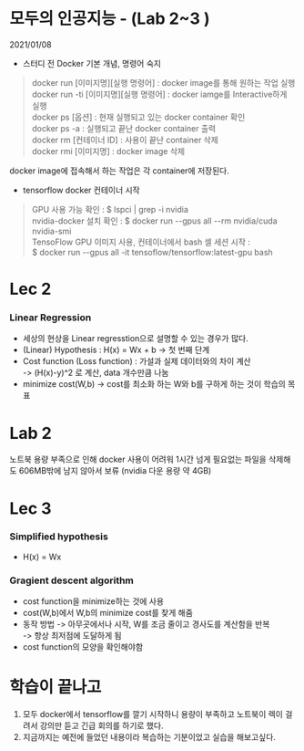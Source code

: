 # 모두의 인공지능 - (Lab 2~3 )

2021/01/08  
    
* 스터디 전 Docker 기본 개념, 명령어 숙지
> docker run [이미지명][실행 명령어] : docker image를 통해 원하는 작업 실행  
docker run -ti [이미지명][실행 명령어] : docker iamge를 Interactive하게 실행  
docker ps [옵션] : 현재 실행되고 있는 docker container 확인  
docker ps -a : 실행되고 끝난 docker container 출력  
docker rm [컨테이너 ID] : 사용이 끝난 container 삭제  
docker rmi [이미지명] : docker image 삭제  
  
docker image에 접속해서 하는 작업은 각 container에 저장된다.
  
* tensorflow docker 컨테이너 시작  
> GPU 사용 가능 확인 : $ lspci | grep -i nvidia  
nvidia-docker 설치 확인 : $ docker run --gpus all --rm nvidia/cuda nvidia-smi  
TensoFlow GPU 이미지 사용, 컨테이너에서 bash 셀 세션 시작 :  
$ docker run --gpus all -it tensoflow/tensorflow:latest-gpu bash

# Lec 2

### Linear Regression  
- 세상의 현상을 Linear regresstion으로 설명할 수 있는 경우가 많다.  
- (Linear) Hypothesis : H(x) = Wx + b -> 첫 번째 단계
- Cost function (Loss function) : 가설과 실제 데이터와의 차이 계산  
-> (H(x)-y)^2 로 계산, data 개수만큼 나눔  
- minimize cost(W,b) -> cost를 최소화 하는 W와 b를 구하게 하는 것이 학습의 목표  

# Lab 2  
  
노트북 용량 부족으로 인해 docker 사용이 어려워 1시간 넘게 필요없는 파일을 삭제해도 606MB밖에 남지 않아서 보류 (nvidia 다운 용량 약 4GB)

# Lec 3  
  
### Simplified hypothesis  
- H(x) = Wx  

### Gragient descent algorithm  
- cost function을 minimize하는 것에 사용  
- cost(W,b)에서 W,b의 minimize cost를 찾게 해줌  
- 동작 방법
-> 아무곳에서나 시작, W를 조금 줄이고 경사도를 계산함을 반복  
-> 항상 최저점에 도달하게 됨  
- cost function의 모양을 확인해야함


# 학습이 끝나고
  
1. 모두 docker에서 tensorflow를 깔기 시작하니 용량이 부족하고 노트북이 렉이 걸려서 강의만 듣고 긴급 회의를 하기로 했다. 
2. 지금까지는 예전에 들었던 내용이라 복습하는 기분이었고 실습을 해보고싶다.
